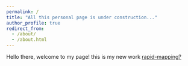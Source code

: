 ```yaml
---
permalink: /
title: "All this personal page is under construction..."
author_profile: true
redirect_from: 
  - /about/
  - /about.html
---
```



Hello there, welcome to my page!
this is my new work [rapid-mapping?](../_publications/2009-10-01-paper-title-number-1.md)

